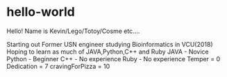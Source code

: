 # hello-world
Hello! Name is Kevin/Lego/Totoy/Cosme etc....

Starting out
Former USN engineer studying Bioinformatics in VCU(2018)
Hoping to learn as much of JAVA,Python,C++ and Ruby
JAVA - Novice
Python - Beginner
C++ - No experience
Ruby - No experience
Temper = 0
Dedication = 7
cravingForPizza = 10
